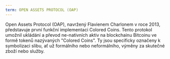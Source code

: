 ```yaml
---
term: OPEN ASSETS PROTOCOL (OAP)
---
```


Open Assets Protocol (OAP), navržený Flavienem Charlonem v roce 2013, představuje první funkční implementaci Colored Coins. Tento protokol umožnil ukládání a převod ne-nativních aktiv na blockchainu Bitcoinu ve formě tokenů nazývaných "Colored Coins". Ty jsou specificky označeny k symbolizaci slibu, ať už formálního nebo neformálního, výměny za skutečné zboží nebo služby.